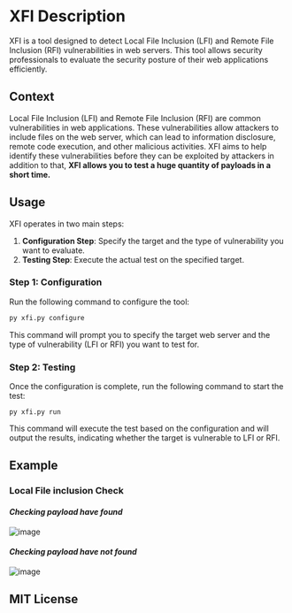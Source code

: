 # XFI Description

XFI is a tool designed to detect Local File Inclusion (LFI) and Remote File Inclusion (RFI) vulnerabilities in web servers. This tool allows security professionals to evaluate the security posture of their web applications efficiently.

## Context

Local File Inclusion (LFI) and Remote File Inclusion (RFI) are common vulnerabilities in web applications. These vulnerabilities allow attackers to include files on the web server, which can lead to information disclosure, remote code execution, and other malicious activities. XFI aims to help identify these vulnerabilities before they can be exploited by attackers in addition to that, **XFI allows you to test a huge quantity of payloads in a short time.**

## Usage

XFI operates in two main steps:

1. **Configuration Step**: Specify the target and the type of vulnerability you want to evaluate.
2. **Testing Step**: Execute the actual test on the specified target.

### Step 1: Configuration

Run the following command to configure the tool:

```sh
py xfi.py configure
```

This command will prompt you to specify the target web server and the type of vulnerability (LFI or RFI) you want to test for.


### Step 2: Testing

Once the configuration is complete, run the following command to start the test:

```
py xfi.py run
```

This command will execute the test based on the configuration and will output the results, indicating whether the target is vulnerable to LFI or RFI.

## Example

### Local File inclusion Check

#### *Checking payload have found*

![image](https://github.com/njammy/xfi/assets/109813492/fae64e76-19e1-46f2-b638-812949992e2b)

#### *Checking payload have not found*

![image](https://github.com/njammy/xfi/assets/109813492/6b0b1fd6-0cda-40cb-8f16-da7bbcc09e11)


## MIT License
